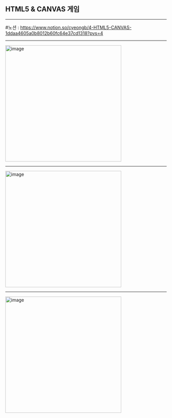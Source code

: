 ## HTML5 & CANVAS 게임
---
#노션 :
https://www.notion.so/cyeongb/4-HTML5-CANVAS-1ddaa4605a0b8012b60fc64e37cd1318?pvs=4


---
<img width="362" alt="image" src="https://github.com/user-attachments/assets/b23124b6-7468-4e50-a1f0-da27cb0024ec" />

------

<img width="362" alt = "image" src="https://github.com/user-attachments/assets/ccb097a9-ee60-40ff-abe5-60100d5a288e" />

------
<img width="362" alt = "image" src="https://github.com/user-attachments/assets/14896763-a603-4420-a75f-d21bbecdd3cb" />
